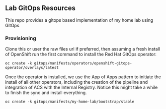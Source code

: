 ## Lab GitOps Resources

This repo provides a gitops based implementation of my home lab using GitOps


### Provisioning
Clone this or user the raw files url if preferred, then assuming a fresh install of OpenShift run the first command to install the Red Hat GitOps operator:

```
oc create -k gitops/manifests/operators/openshift-gitops-operator/overlays/latest
```

Once the operator is installed, we use the App of Apps pattern to initiate the install of all other operators, including the creation of the pipeline and integration of ACS with the Internal Registry. Notice this might take a while to finish the sync and install everything.

```
oc create -k gitops/manifests/my-home-lab/bootstrap/stable
```
